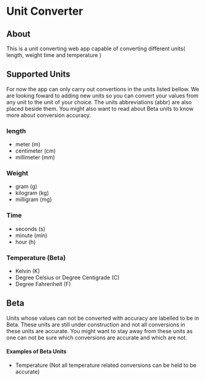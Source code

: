 # Unit Converter

## About
This is a unit converting web app capable of converting different units( length, weight time and temperature )

## Supported Units
For now the app can only carry out convertions in the units listed bellow. We are looking foward to adding new units so you can convert your values from any unit to the unit of your choice. The units abbreviations (abbr) are also placed beside them. You might also want to read about Beta units to know more about conversion accuracy.

### length
* meter (m)
* centimeter (cm)
* millimeter (mm)

### Weight
* gram (g)
* kilogram (kg)
* milligram (mg)

### Time
* seconds (s)
* minute (min)
* hour (h)

### Temperature (Beta)
* Kelvin (K)
* Degree Celsius or Degree Centigrade (C)
* Degree Fahrenheit (F)

## Beta
Units whose values can not be converted with accuracy are labelled to be in Beta.
These units are still under construction and not all conversions in these units are accurate. You might want to stay away from these units as one can not be sure which conversions are accurate and which are not.

#### Examples of Beta Units
* Temperature (Not all temperature related conversions can be held to be accurate)
